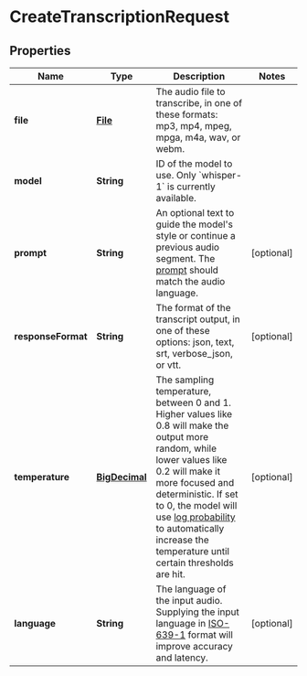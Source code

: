 # CreateTranscriptionRequest

## Properties
Name | Type | Description | Notes
------------ | ------------- | ------------- | -------------
**file** | [**File**](File.md) | The audio file to transcribe, in one of these formats: mp3, mp4, mpeg, mpga, m4a, wav, or webm.  | 
**model** | **String** | ID of the model to use. Only &#x60;whisper-1&#x60; is currently available.  | 
**prompt** | **String** | An optional text to guide the model&#x27;s style or continue a previous audio segment. The [prompt](/docs/guides/speech-to-text/prompting) should match the audio language.  |  [optional]
**responseFormat** | **String** | The format of the transcript output, in one of these options: json, text, srt, verbose_json, or vtt.  |  [optional]
**temperature** | [**BigDecimal**](BigDecimal.md) | The sampling temperature, between 0 and 1. Higher values like 0.8 will make the output more random, while lower values like 0.2 will make it more focused and deterministic. If set to 0, the model will use [log probability](https://en.wikipedia.org/wiki/Log_probability) to automatically increase the temperature until certain thresholds are hit.  |  [optional]
**language** | **String** | The language of the input audio. Supplying the input language in [ISO-639-1](https://en.wikipedia.org/wiki/List_of_ISO_639-1_codes) format will improve accuracy and latency.  |  [optional]
